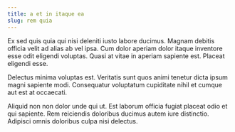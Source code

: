 ```yaml
---
title: a et in itaque ea
slug: rem quia
---
```


Ex sed quis quia qui nisi deleniti iusto labore ducimus. Magnam debitis officia velit ad alias ab vel ipsa. Cum dolor aperiam dolor itaque inventore esse odit eligendi voluptas. Quasi at vitae in aperiam sapiente est. Placeat eligendi esse.

Delectus minima voluptas est. Veritatis sunt quos animi tenetur dicta ipsum magni sapiente modi. Consequatur voluptatum cupiditate nihil et cumque aut est at occaecati.

Aliquid non non dolor unde qui ut. Est laborum officia fugiat placeat odio et qui sapiente. Rem reiciendis doloribus ducimus autem iure distinctio. Adipisci omnis doloribus culpa nisi delectus.
